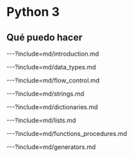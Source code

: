 # Python 3
## Qué puedo hacer

---?include=md/introduction.md

---?include=md/data_types.md

---?include=md/flow_control.md

---?include=md/strings.md

---?include=md/dictionaries.md

---?include=md/lists.md

---?include=md/functions_procedures.md

---?include=md/generators.md
